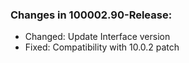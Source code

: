 ### Changes in 100002.90-Release:

- Changed: Update Interface version
- Fixed: Compatibility with 10.0.2 patch

